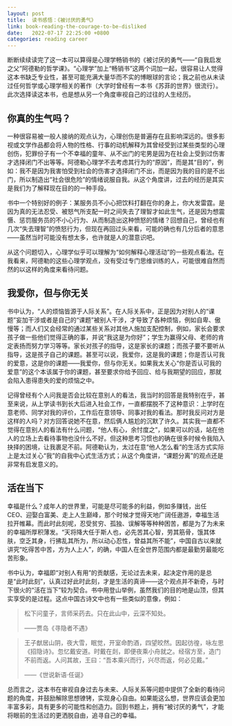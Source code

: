 ```yaml
---
layout: post
title:  读书感悟：《被讨厌的勇气》
link: book-reading-the-courage-to-be-disliked
date:   2022-07-17 22:25:00 +0800
categories: reading career
---
```


断断续续读完了这一本可以算得是心理学畅销书的《被讨厌的勇气——“自我启发之父”阿德勒的哲学课》。“心理学”加上“畅销书”这两个词加一起，很容易让人觉得这本书缺乏专业性，甚至可能充满大量华而不实的博眼球的言论；我之前也从未读过任何哲学或心理学相关的著作（大学时曾经有一本书《苏菲的世界》很流行）。此次选择读这本书，也是想从另一个角度审视自己的过往的人生经历。

## 你真的生气吗？

一种很容易被一般人接纳的观点认为，心理创伤是普遍存在且影响深远的。很多影视或文学作品都会将人物的性格、行事的动机解释为其曾经受到过某些类型的心理创伤，犯罪份子有一个不幸福的童年、从不出门的宅男是因为在社会上受到过伤害才选择闭门不出等等。阿德勒心理学不去考虑其行为的“原因”，而是其“目的”，例如：我不是因为我害怕受到社会的伤害才选择闭门不出，而是因为我的目的是不出门，所以制造出“社会很危险”的情绪说服自我。从这个角度讲，过去的经历是其实是我们为了解释现在目的的一种手段。

书中一个特别好的例子：某服务员不小心把饮料打翻在你的身上，你大发雷霆。是因为真的无法忍受、被怒气所支配一时之间失去了理智才如此生气，还是因为想震慑、惩罚服务员的不小心行为、从而制造出这种愤怒的情绪？回想自己，曾经也有几次“失去理智”的愤怒行为，但现在再回过头来看，可能的确也有几分后者的意思——虽然当时可能没有想太多，也许就是人的潜意识吧。

从这个问题切入，心理学似乎可以理解为“如何解释心理活动”的一些观点看法。在我看来，阿德勒的这些心理学观点，没有受过专门思维训练的人，可能很难自然而然的以这样的角度来看待问题。

## 我爱你，但与你无关

书中认为，“人的烦恼皆源于人际关系”。在人际关系中，正是因为对别人的“课题”妄加干涉或者是自己的“课题”被别人干涉，才导致了各种烦恼，例如自卑、傲慢等；而人们又会经常的通过某些关系对其他人施加支配控制，例如，家长会要求孩子做一些他们觉得正确的事，并说“我这是为你好”；学生为赢得父母、老师的肯定表扬而努力学习等等。家长对孩子的指导，这是家长的课题；而孩子要不要听从指导，这是孩子自己的课题。甚至可以说，我爱你，这是我的课题；你是否认可我的爱意，这是你的课题——我爱你，但与你无关。如果我太关心“你是否认可我的爱意”的这个本该属于你的课题，甚至要求你给予回应、给与我期望的回应，那就会陷入患得患失的爱的烦恼之中。

记得曾经有个人问我是否会比较在意别人的看法，我当时的回答是我特别在乎，甚至来说，从上学读书到长大后进入社会工作，一直都摆脱不了这种意识：上学时在意老师、同学对我的评价，工作后在意领导、同事对我的看法。那时我反问对方是这样的人吗？对方回答说她不在意，然后俩人尴尬的沉默了许久。其实我一直都不觉得在意别人的看法有什么问题，“他人有心，余忖度之”，如果可以的话，站在他人的立场上去看待事物也没什么不好。但这种思考习惯也的确在很多时候令我陷入抉择的困境，让我裹足不前。阿德勒认为，太过在意“他人怎么看”的生活方式实际上是太过关心“我”的自我中心式生活方式；从这个角度讲，“课题分离”的观点还是非常有启发意义的。

## 活在当下

幸福是什么？成年人的世界里，可能是尽可能多的利益，例如多赚钱，出任 CEO、迎娶白富美、走上人生巅峰，那个时候才觉得天地广阔任遨游，幸福生活拉开帷幕。而此时此刻呢，忍受贫穷、孤独、误解等等种种困苦，都是为了为未来的幸福所厚积薄发。“天将降大任于斯人也，必先苦其心智，劳其筋骨，饿其体肤，空乏其身，行拂乱其所为，所以动心忍性，曾益其所不能”，中国自古以来就讲究“吃得苦中苦，方为人上人”，的确，中国人在全世界范围内都是最勤劳最能吃苦形象。

书中认为，幸福即“对别人有用”的贡献感，无论过去未来，起决定作用的是总是“此时此刻”，认真过好此时此刻，才是生活的真谛——这个观点并不新奇，与时下很火的“活在当下”较为契合。书中用登山举例，虽然我们的目的地是山顶，但其实享受的是过程。这点中国古诗文中也有一些类似的意像，例如：

> 松下问童子，言师采药去。只在此山中，云深不知处。
>
> ——贾岛《寻隐者不遇》

> 王子猷居山阴，夜大雪，眠觉，开室命酌酒，四望皎然。因起彷徨，咏左思《招隐诗》。忽忆戴安道。时戴在剡，即便夜乘小舟就之。经宿方至，造门不前而返。人问其故，王曰：“吾本乘兴而行，兴尽而返，何必见戴。”
>
> ——《世说新语·任诞》

总而言之，这本书在审视自身过去与未来、人际关系等问题中提供了全新的看待问题的角度，并鼓励解除思想镣铐，实现身心自由。如果能这么想，世界应该会更加丰富多彩，具有更多的可能性和创造力。回到书题上，拥有“被讨厌的勇气”，才能将眼前的生活过的更洒脱自由，追寻自己的幸福。